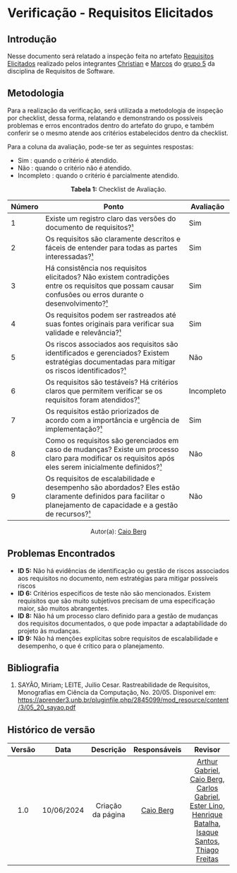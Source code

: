 # Verificação - Requisitos Elicitados

## Introdução

Nesse documento será relatado a inspeção feita no artefato [Requisitos Elicitados](https://requisitos-de-software.github.io/2024.1-Sinesp_Cidadao/elicitacao/tecnicas/Requisitos_elicitados/) realizado pelos integrantes [Christian](https://github.com/crstyhs) e [Marcos](https://github.com/Bittarx) do [grupo 5](https://github.com/Requisitos-de-Software/2024.1-Sinesp_Cidadao) da disciplina de Requisitos de Software.

## Metodologia


Para a realização da verificação, será utilizada a metodologia de inspeção por checklist, dessa forma, relatando e demonstrando os possíveis problemas e erros encontrados dentro do artefato do grupo, e também conferir se o mesmo atende aos critérios estabelecidos dentro da checklist.

Para a coluna da avaliação, pode-se ter as seguintes respostas:
- Sim : quando o critério é atendido.
- Não : quando o critério não é atendido.
- Incompleto : quando o critério é parcialmente atendido.

<font><p style="text-align: center">**Tabela 1:** Checklist de Avaliação.</p></font>

| Número | Ponto                                                                                                                      | Avaliação    |
|--------|----------------------------------------------------------------------------------------------------------------------------|--------------|
| 1      |  Existe um registro claro das versões do documento de requisitos?[¹](#ref1)                                  | Sim |
| 2      | Os requisitos são claramente descritos e fáceis de entender para todas as partes interessadas?[¹](#ref1)                              | Sim          |
| 3      | Há consistência nos requisitos elicitados? Não existem contradições entre os requisitos que possam causar confusões ou erros durante o desenvolvimento?[¹](#ref1)  | Sim          |
| 4      | Os requisitos podem ser rastreados até suas fontes originais para verificar sua validade e relevância?[¹](#ref1)                      | Sim          |
| 5      | Os riscos associados aos requisitos são identificados e gerenciados? Existem estratégias documentadas para mitigar os riscos identificados?[¹](#ref1)         | Não   |
| 6      | Os requisitos são testáveis? Há critérios claros que permitem verificar se os requisitos foram atendidos?[¹](#ref1)                   | Incompleto          |
| 7      | Os requisitos estão priorizados de acordo com a importância e urgência de implementação?[¹](#ref1)                                    | Sim          |
| 8      | Como os requisitos são gerenciados em caso de mudanças? Existe um processo claro para modificar os requisitos após eles serem inicialmente definidos?[¹](#ref1)  | Não          |
| 9      | Os requisitos de escalabilidade e desempenho são abordados? Eles estão claramente definidos para facilitar o planejamento de capacidade e a gestão de recursos?[¹](#ref1)  | Não          |


<div align="center">Autor(a): <a href="https://github.com/Caio-bergbjj">Caio Berg</a></div>

## Problemas Encontrados
- **ID 5:** Não há evidências de identificação ou gestão de riscos associados aos requisitos no documento, nem estratégias para mitigar possíveis riscos
- **ID 6:** Critérios específicos de teste não são mencionados. Existem requisitos que são muito subjetivos precisam de uma especificação maior, são muitos abrangentes. 
- **ID 8:** Não há um processo claro definido para a gestão de mudanças dos requisitos documentados, o que pode impactar a adaptabilidade do projeto às mudanças.
- **ID 9:** Não há menções explícitas sobre requisitos de escalabilidade e desempenho, o que é crítico para o planejamento.

## Bibliografia

1. SAYÃO, Miriam; LEITE, Juilio Cesar. Rastreabilidade de Requisitos, Monografias em Ciência da Computação, No. 20/05. Disponivel em: https://aprender3.unb.br/pluginfile.php/2845099/mod_resource/content/3/05_20_sayao.pdf

## Histórico de versão

| Versão | Data | Descrição | Responsáveis | Revisor |
| :----: | :--: | :-----------------------------------------------------: | :----------------------------------------------------------------------------------------------: | :----------------------------------------------: |
|  1.0   | 10/06/2024 | Criação da página  | [Caio Berg](https://github.com/Caio-bergbjj) |  [Arthur Gabriel](https://github.com/ArthurGabrieel), [Caio Berg](https://github.com/Caio-bergbjj), [Carlos Gabriel](https://github.com/TheCarlosRamos), [Ester Lino](https://github.com/esteerlino), [Henrique Batalha](https://github.com/HeBatalha), [Isaque Santos](https://github.com/IsaqueSH), [Thiago Freitas](https://github.com/thiagorfreitas) |